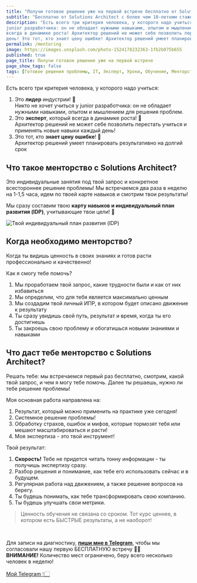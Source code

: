 ```yaml
---
title: "Получи готовое решение уже на первой встрече бесплатно от Solutions Architect с более чем 10-летним стажем в IT"
subtitle: "Бесплатно от Solutions Architect с более чем 10-летним стажем в IT"
description: "Есть всего три критерия человека, у которого надо учиться: Это лидер индустрии! Никто не хочет учиться у
junior разработчика: он не обладает нужными навыками, опытом и мышлением для решения проблем. Это эксперт, который
всегда в динамике роста! Архитектор решений не может себе позволить перестать учиться и применять новые навыки каждый
день! Это тот, кто знает цену ошибке! Архитектор решений умеет планировать результативно на долгий срок"
permalink: /mentoring
image: https://images.unsplash.com/photo-1524178232363-1fb2b075b655
published: true
page_title: Получи готовое решение уже на первой встрече
page_show_tags: false
tags: [Готовое решения проблемы, IT, Эксперт, Уроки, Обучение, Менторство]
---
```


[//]: # (!!!! **https://www.instagram.com/reel/Cne-Ig_KXJM/?igshid=YmMyMTA2M2Y=**)

[//]: # (https://prodalet.ru/module/tools/generator-4u/#)

[//]: # (https://smmlaba.com/telegram/telegrapsubscribeview/)

Есть всего три критерия человека, у которого надо учиться:

<ol>
  <li>Это <b>лидер</b> индустрии! <span class="fs-4">🚀</span><br>
  Никто не хочет учиться у junior разработчика: он не обладает нужными навыками, опытом и мышлением для решения проблем.</li>
  <li>Это <b>эксперт</b>, который всегда в динамике роста! <span class="fs-4">🎯</span><br>
   Архитектор решений не может себе позволить перестать учиться и применять новые навыки каждый день!</li>
  <li>Это тот, кто <b>знает цену ошибке</b>! <span class="fs-4">💸</span><br>
   Архитектор решений умеет планировать результативно на долгий срок</li>
</ol>

## Что такое менторство с Solutions Architect?

Это индивидуальные занятия под твой запрос и конкретное всестороннее решение проблемы!
Мы встречаемся два раза в неделю на 1-1,5 часа, идем по твоей карте навыков и смотрим твои результаты!

Мы сразу составим твою **карту навыков и индивидуальный план развития (IDP)**, учитывающие твои цели! <span class="fs-1">🤯</span>

<img class="img-fluid rounded" src="/assets/img/IDP.png" alt="Твой индивидуальный план развития (IDP)">

## Когда необходимо менторство?

Когда ты видишь ценность в своих знаниях и готов расти профессионально и качественно!

Как я смогу тебе помочь?

1. Мы проработаем твой запрос, какие трудности были и как от них избавиться
2. Мы определим, что для тебя является максимально ценным
3. Мы создадим твой личный ИПР, в котором будет описано движение к результату
4. Ты сразу увидишь свой путь, результат и время, когда ты его достигнешь
5. Ты закроешь свою проблему и обогатишься новыми знаниями и навыками

## Что даст тебе менторство с Solutions Architect?

Решать тебе: мы встречаемся первый раз бесплатно, смотрим, какой твой запрос, и чем я могу тебе помочь.
Далее ты решаешь, нужно ли тебе решение проблемы!

Моя основная работа направлена на:

1. Результат, который можно применить на практике уже сегодня!
2. Системное решение проблемы!
3. Обработку страхов, ошибок и мифов, которые тормозят тебя или мешают масштабироваться и расти!
4. Моя экспертиза - это твой инструмент!

Твой результат:

1. **Скорость!** Тебе не придется читать тонну информации - ты получишь экспертизу сразу.
2. Разбор решения и понимание, как тебе его использовать сейчас и в будущем.
3. Регулярная работа над движением, а также решение вопросов на берегу.
4. Ты будешь понимать, как тебе трансформировать свою компанию.
5. Ты будешь улучшать свои метрики.

> Ценность обучения не связана со сроком. Тот курс ценнее, в котором есть БЫСТРЫЕ результаты, а не наоборот!

[//]: # (## Посмотри результат моих учеников)

[//]: # (////)

<br>

<p class="text-center">
Для записи на диагностику, <b><a href="https://t.me/soprun" rel="noopener noreferrer" target="_blank">
пиши мне в Telegram</a></b>, чтобы мы согласовали нашу первую БЕСПЛАТНУЮ встречу 👍🏻<br>
<b>ВНИМАНИЕ!</b> Количество мест ограничено, беру всего несколько человек в неделю!<br><br>
<a class="btn btn-light btn-outline-dark text-decoration" href="https://t.me/soprun" rel="noopener noreferrer" target="_blank">Мой Telegram 👇🏻</a>
</p>

<br>
